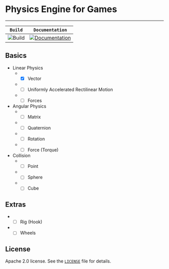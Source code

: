 # Physics Engine for Games
-----------------
| **`Build`** | **`Documentation`** |
| --- | ---|
| ![Build](https://travis-ci.org/marcelochaves95/physics-engine.svg?branch=master) | [![Documentation](https://img.shields.io/badge/api-reference-blue.svg)](https://github.com/marcelochaves95/physics-engine/wiki) |
## Basics
- Linear Physics
   - - [x] Vector
   - - [ ] Uniformly Accelerated Rectilinear Motion
   - - [ ] Forces

- Angular Physics
   - - [ ] Matrix
   - - [ ] Quaternion
   - - [ ] Rotation
   - - [ ] Force (Torque)

- Collision
   - - [ ] Point
   - - [ ] Sphere
   - - [ ] Cube

## Extras
   - - [ ] Rig (Hook)
   - - [ ] Wheels

## License
Apache 2.0 license. See the [`LICENSE`](LICENSE) file for details.
